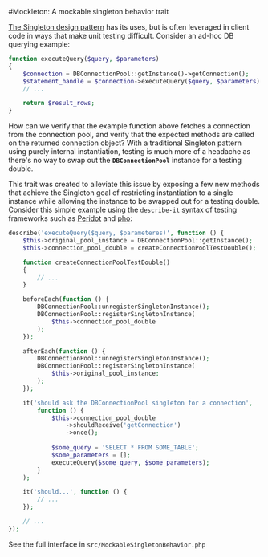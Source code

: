 #Mockleton: A mockable singleton behavior trait

[The Singleton design pattern](https://en.wikipedia.org/wiki/Singleton_pattern) has its uses, but is often leveraged in client code in ways that make unit testing difficult.  Consider an ad-hoc DB querying example:
```php
function executeQuery($query, $parameters)
{
	$connection = DBConnectionPool::getInstance()->getConnection();
	$statement_handle = $connection->executeQuery($query, $parameters)
	// ...

	return $result_rows;
}
```

How can we verify that the example function above fetches a connection from the connection pool, and verify that the expected methods are called on the returned connection object?  With a traditional Singleton pattern using purely internal instantiation, testing is much more of a headache as there's no way to swap out the **`DBConnectionPool`** instance for a testing double.

This trait was created to alleviate this issue by exposing a few new methods that achieve the Singleton goal of restricting instantiation to a single instance while allowing the instance to be swapped out for a testing double.  Consider this simple example using the `describe-it` syntax of testing frameworks such as [Peridot](http://peridot-php.github.io/) and [pho](https://github.com/danielstjules/pho):
```php
describe('executeQuery($query, $parameteres)', function () {
	$this->original_pool_instance = DBConnectionPool::getInstance();
	$this->connection_pool_double = createConnectionPoolTestDouble();

	function createConnectionPoolTestDouble()
	{
		// ...
	}

	beforeEach(function () {
		DBConnectionPool::unregisterSingletonInstance();
		DBConnectionPool::registerSingletonInstance(
			$this->connection_pool_double
		);
	});

	afterEach(function () {
		DBConnectionPool::unregisterSingletonInstance();
		DBConnectionPool::registerSingletonInstance(
			$this->original_pool_instance;
		);
	});

	it('should ask the DBConnectionPool singleton for a connection',
		function () {
			$this->connection_pool_double
				->shouldReceive('getConnection')
				->once();
	
			$some_query = 'SELECT * FROM SOME_TABLE';
			$some_parameters = [];
			executeQuery($some_query, $some_parameters);
		}
	);

	it('should...', function () {
		// ...
	});

	// ...
});
```

See the full interface in `src/MockableSingletonBehavior.php`
